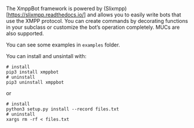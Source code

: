 The XmppBot framework is powered by (Slixmpp)[https://slixmpp.readthedocs.io/]
and allows you to easily write bots that use the XMPP protocol.
You can create commands by decorating functions in your subclass
or customize the bot’s operation completely. MUCs are also supported.

You can see some examples in `examples` folder.

You can install and unsintall with:

```
# install
pip3 install xmppbot
# uninstall
pip3 uninstall xmppbot
```

or

```
# install
python3 setup.py install --record files.txt
# uninstall
xargs rm -rf < files.txt
```
